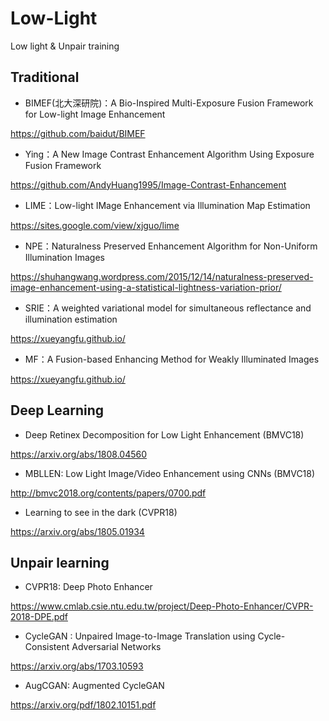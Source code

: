 # Low-Light
Low light &amp; Unpair training


## Traditional

- BIMEF(北大深研院)：A Bio-Inspired Multi-Exposure Fusion Framework for Low-light Image Enhancement 

https://github.com/baidut/BIMEF

- Ying：A New Image Contrast Enhancement Algorithm Using Exposure Fusion Framework

https://github.com/AndyHuang1995/Image-Contrast-Enhancement

- LIME：Low-light IMage Enhancement via Illumination Map Estimation

https://sites.google.com/view/xjguo/lime

- NPE：Naturalness Preserved Enhancement Algorithm for Non-Uniform Illumination Images 

https://shuhangwang.wordpress.com/2015/12/14/naturalness-preserved-image-enhancement-using-a-statistical-lightness-variation-prior/

- SRIE：A weighted variational model for simultaneous reflectance and illumination estimation

https://xueyangfu.github.io/

- MF：A Fusion-based Enhancing Method for Weakly Illuminated Images

https://xueyangfu.github.io/

## Deep Learning

- Deep Retinex Decomposition for Low Light Enhancement (BMVC18)

https://arxiv.org/abs/1808.04560

- MBLLEN: Low Light Image/Video Enhancement using CNNs (BMVC18)

http://bmvc2018.org/contents/papers/0700.pdf

- Learning to see in the dark (CVPR18)

https://arxiv.org/abs/1805.01934


## Unpair learning

- CVPR18: Deep Photo Enhancer

https://www.cmlab.csie.ntu.edu.tw/project/Deep-Photo-Enhancer/CVPR-2018-DPE.pdf

- CycleGAN : Unpaired Image-to-Image Translation using Cycle-Consistent Adversarial Networks

https://arxiv.org/abs/1703.10593

- AugCGAN: Augmented CycleGAN

https://arxiv.org/pdf/1802.10151.pdf

